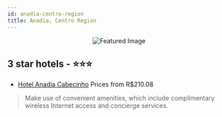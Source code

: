 ```yaml
---
id: anadia-centro-region
title: Anadia, Centro Region
---
```


<center><img src="https://i.travelapi.com/hotels/4000000/3620000/3617100/3617072/419d9240_z.jpg" alt="Featured Image" /></center>


##  3 star hotels - ⭐️⭐️⭐️

-    [Hotel Anadia Cabecinho](https://us.hurb.com/hotels/anadia/hotel-anadia-cabecinho-JNP-JP173154?cmp=18055) Prices from R$210.08
   > Make use of convenient amenities, which include complimentary wireless Internet access and concierge services.
